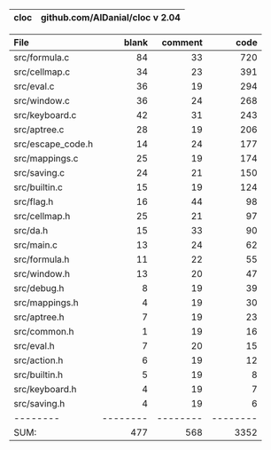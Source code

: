 cloc|github.com/AlDanial/cloc v 2.04
--- | ---

File|blank|comment|code
:-------|-------:|-------:|-------:
src/formula.c|84|33|720
src/cellmap.c|34|23|391
src/eval.c|36|19|294
src/window.c|36|24|268
src/keyboard.c|42|31|243
src/aptree.c|28|19|206
src/escape_code.h|14|24|177
src/mappings.c|25|19|174
src/saving.c|24|21|150
src/builtin.c|15|19|124
src/flag.h|16|44|98
src/cellmap.h|25|21|97
src/da.h|15|33|90
src/main.c|13|24|62
src/formula.h|11|22|55
src/window.h|13|20|47
src/debug.h|8|19|39
src/mappings.h|4|19|30
src/aptree.h|7|19|23
src/common.h|1|19|16
src/eval.h|7|20|15
src/action.h|6|19|12
src/builtin.h|5|19|8
src/keyboard.h|4|19|7
src/saving.h|4|19|6
--------|--------|--------|--------
SUM:|477|568|3352
